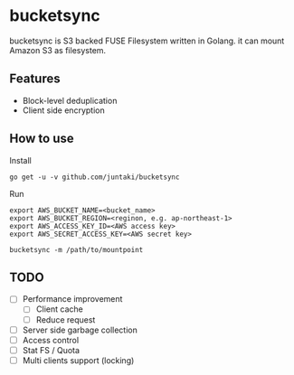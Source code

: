 # bucketsync

bucketsync is S3 backed FUSE Filesystem written in Golang. it can mount Amazon S3 as filesystem.

## Features

* Block-level deduplication
* Client side encryption

## How to use

Install

~~~
go get -u -v github.com/juntaki/bucketsync
~~~

Run

~~~
export AWS_BUCKET_NAME=<bucket_name>
export AWS_BUCKET_REGION=<reginon, e.g. ap-northeast-1>
export AWS_ACCESS_KEY_ID=<AWS access key>
export AWS_SECRET_ACCESS_KEY=<AWS secret key>

bucketsync -m /path/to/mountpoint
~~~

## TODO

- [ ] Performance improvement
  - [ ] Client cache
  - [ ] Reduce request
- [ ] Server side garbage collection
- [ ] Access control
- [ ] Stat FS / Quota
- [ ] Multi clients support (locking)
